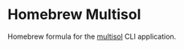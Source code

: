 # Homebrew Multisol

Homebrew formula for the [multisol](https://github.com/paulrberg/multisol) CLI application.

